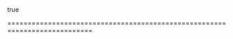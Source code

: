 <!--merge--><!--/merge-->
<!--custom_default_for_android-->true<!--/custom_default_for_android-->
===========================================================================
